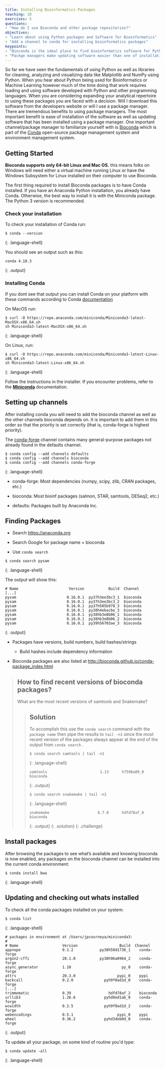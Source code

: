 ```yaml
---
title: Installing Bioinformatics Packages
teaching: 10
exercises: 5
questions:
- "How do I use Bioconda and other package repositories?"
objectives:
- "Learn about using Python packages and Software for Bioinformatics"
- "Add a channel to conda for installing bioinformatics packages"
keypoints:
- "Bioconda is the ideal place to find bioinformatics software for Python to install on your computer"
- "Packge managers make updating software easier than one of installations"
---
```


So far we have seen the fundamentals of using Python as well as libraries for cleaning, analyzing and visualizing data like Matplotlib and NumPy using Python. When you hear about Python being used for Bioinformatics or Machine Learning however much of the time doing that work requires loading and using software developed with Python and other programming languages. When you are considering expanding your analytical repertoire to using these packages you are faced with a decision. Will I download this software from the developers website or will I use a package manager. There are tremendous benefits to using package managers. The most important benefit is ease of installation of the software as well as updating software that has been installed using a package manager. One important channel/package manager to familiarize yourself with is [Bioconda](https://bioconda.github.io/user/install.html) which is part of the [Conda](https://docs.conda.io/en/latest/) open-source package management system and environment management system. 

## Getting Started

**Bioconda supports only 64-bit Linux and Mac OS.** this means folks on Windows will need either a virtual machine running Linux or have the Windows Subsystem for Linux installed on their computer to use Bioconda.

The first thing required to install Bioconda packages is to have Conda installed. If you have an Anaconda Python installation, you already have Conda. Otherwise, the best way to install it is with the Miniconda package. The Python 3 version is recommended.

### Check your installation

To check your installation of Conda run: 

~~~
$ conda --version
~~~
{: .language-shell}

You should see an output such as this: 
~~~
conda 4.10.3
~~~
{: .output}

### Installing Conda

If you dont see that output you can install Conda on your platform with these commands according to Conda [documentation](https://bioconda.github.io/user/install.html)

On MacOS run:
~~~
$ curl -O https://repo.anaconda.com/miniconda/Miniconda3-latest-MacOSX-x86_64.sh
sh Miniconda3-latest-MacOSX-x86_64.sh
~~~
{: .language-shell}

On Linux, run:
~~~
$ curl -O https://repo.anaconda.com/miniconda/Miniconda3-latest-Linux-x86_64.sh
sh Miniconda3-latest-Linux-x86_64.sh
~~~
{: .language-shell}

Follow the instructions in the installer. If you encounter problems, refer to the **[Miniconda](https://conda.io/en/latest/miniconda.html)** documentation. 

## Setting up channels

After installing conda you will need to add the bioconda channel as well as the other channels bioconda depends on. It is important to add them in this order so that the priority is set correctly (that is, conda-forge is highest priority).

The [conda-forge](https://conda-forge.org/) channel contains many general-purpose packages not already found in the defaults channel.

~~~
$ conda config --add channels defaults
$ conda config --add channels bioconda
$ conda config --add channels conda-forge
~~~
{: .language-shell}

* conda-forge: Most dependencies (numpy, scipy, zlib, CRAN packages, etc.)

* bioconda: Most bioinf packages (salmon, STAR, samtools, DESeq2, etc.)

* defaults: Packages built by Anaconda Inc.

## Finding Packages

* Search https://anaconda.org

* Search Google for package name + bioconda

* Use `conda search`

~~~
$ conda search pysam
~~~
{: .language-shell}

The output will show this:

~~~
# Name                       Version           Build  Channel             
[...]
pysam                       0.16.0.1  py37h3ee3bc3_1  bioconda            
pysam                       0.16.0.1  py37h3ee3bc3_2  bioconda            
pysam                       0.16.0.1  py37h505b978_3  bioconda            
pysam                       0.16.0.1  py38h4ebacbe_3  bioconda            
pysam                       0.16.0.1  py38hb3e8b06_1  bioconda            
pysam                       0.16.0.1  py38hb3e8b06_2  bioconda            
pysam                       0.16.0.1  py39h56703ae_3  bioconda 
~~~
{: .output}

* Packages have versions, build numbers, build hashes/strings
  * Build hashes include dependency information

* Bioconda packages are also listed at <http://bioconda.github.io/conda-package_index.html>

> ## How to find recent versions of bioconda packages?
>
> What are the most recent versions of samtools and Snakemake?
>
> > ## Solution
> >
> > To accomplish this use the `conda search` command with the `package name` then pipe the results to `tail -n1` since the most recent version
> > of the packages always appear at the end of the output from `conda search` .
> >
> > ~~~
> > $ conda search samtools | tail -n1
> > ~~~
> > {: .language-shell}
> >
> >
> > ~~~
> > samtools                        1.13      h7596a89_0  bioconda 
> > ~~~
> > {: .output}
> >
> >
> > ~~~
> > $ conda search snakemake | tail -n1
> > ~~~
> > {: .language-shell}
> >
> > ~~~
> > snakemake                      6.7.0      hdfd78af_0  bioconda
> > ~~~
> > {: .output}
> {: .solution}
{: .challenge}

## Install packages

After browsing the packages to see what’s available and knowing bioconda is now enabled, any packages on the bioconda channel can be installed into the current conda environment:

~~~
$ conda install bwa
~~~
{: .language-shell}

## Updating and checking out whats installed

To check all the conda packages installed on your system:

~~~
$ conda list
~~~
{: .language-shell}

~~~
# packages in environment at /Users/jpcourneya/miniconda3:
#
# Name                    Version                   Build  Channel
appnope                   0.1.2            py38h50d1736_1    conda-forge
argon2-cffi               20.1.0           py38h96a0964_2    conda-forge
async_generator           1.10                       py_0    conda-forge
attrs                     20.3.0                   pypi_0    pypi
backcall                  0.2.0              pyh9f0ad1d_0    conda-forge
[...]
trimmomatic               0.39                 hdfd78af_2    bioconda
urllib3                   1.26.6             pyhd8ed1ab_0    conda-forge
wcwidth                   0.2.5              pyh9f0ad1d_2    conda-forge
webencodings              0.5.1                    pypi_0    pypi
wheel                     0.36.2             pyhd3deb0d_0    conda-forge
~~~
{: .output}

To update all your package, on some kind of routine you'd type:

~~~
$ conda update -all
~~~
{: .language-shell}

